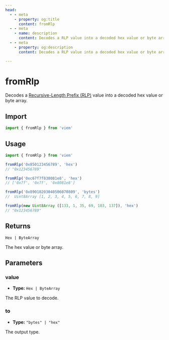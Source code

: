 ```yaml
---
head:
  - - meta
    - property: og:title
      content: fromRlp
  - - meta
    - name: description
      content: Decodes a RLP value into a decoded hex value or byte array.
  - - meta
    - property: og:description
      content: Decodes a RLP value into a decoded hex value or byte array.

---
```


# fromRlp

Decodes a [Recursive-Length Prefix (RLP)](https://ethereum.org/en/developers/docs/data-structures-and-encoding/rlp) value into a decoded hex value or byte array.

## Import

```ts
import { fromRlp } from 'viem'
```

## Usage

```ts
import { fromRlp } from 'viem'

fromRlp('0x850123456789', 'hex')
// "0x123456789"

fromRlp('0xc67f7f838081e8', 'hex')
// ['0x7f', '0x7f', '0x8081e8']

fromRlp('0x89010203040506070809', 'bytes')
//  Uint8Array [1, 2, 3, 4, 5, 6, 7, 8, 9]

fromRlp(new Uint8Array ([133, 1, 35, 69, 103, 137]), 'hex')
// "0x123456789"
```

## Returns

`Hex | ByteArray`

The hex value or byte array.

## Parameters

### value

- **Type:** `Hex | ByteArray`

The RLP value to decode.

### to

- **Type:** `"bytes" | "hex"`

The output type.
